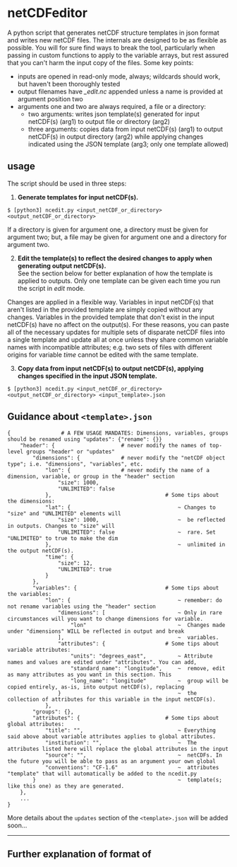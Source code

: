 # netCDFeditor
A python script that generates netCDF structure templates in json format and writes new netCDF files. The internals are designed to be as flexible as possible. You will for sure find ways to break the tool, particularly when passing in custom functions to apply to the variable arrays, but rest assured that you can't harm the input copy of the files. Some key points:

* inputs are opened in read-only mode, always; wildcards should work, but haven't been thoroughly tested
* output filenames have *_edit.nc* appended unless a name is provided at argument position two
* arguments one and two are always required, a file or a directory:
    * two arguments: writes json template(s) generated for input netCDF(s) (arg1) to output file or directory (arg2)
    * three arguments: copies data from input netCDF(s) (arg1) to output netCDF(s) in output directory (arg2) while applying changes indicated using the JSON template (arg3; only one template allowed)


## usage

The script should be used in three steps:

1. **Generate templates for input netCDF(s).**
```{shell}
$ [python3] ncedit.py <input_netCDF_or_directory> <output_netCDF_or_directory>
```
If a directory is given for argument one, a directory must be given for argument two; but, a file may be given for argument one and a directory for argument two.       

2. **Edit the template(s) to reflect the desired changes to apply when generating output netCDF(s).**       
See the section below for better explanation of how the template is applied to outputs. Only one template can be given each time you run the script in *edit* mode.     

Changes are applied in a flexible way. Variables in input netCDF(s) that aren't listed in the provided template are simply copied without any changes. Variables in the provided template that don't exist in the input netCDF(s) have no affect on the output(s). For these reasons, you can paste all of the necessary updates for multiple sets of disparate netCDF files into a single template and update all at once unless they share common variable names with incompatible attributes; e.g. two sets of files with different origins for variable *time* cannot be edited with the same template.

3. **Copy data from input netCDF(s) to output netCDF(s), applying changes specified in the input JSON template.**
```{shell}
$ [python3] ncedit.py <input_netCDF_or_directory> <output_netCDF_or_directory> <input_template>.json
```

## Guidance about `<template>.json`
```
{                # A FEW USAGE MANDATES: Dimensions, variables, groups should be renamed using "updates": {"rename": {}}
	"header": {                     # never modify the names of top-level groups "header" or "updates"
		"dimensions": {             # never modify the "netCDF object type"; i.e. "dimensions", "variables", etc.
			"lon": {                # never modify the name of a dimension, variable, or group in the "header" section
				"size": 1000,                  
				"UNLIMITED": false
			},                      			  # Some tips about the dimensions:
			"lat": {                    			  ~ Changes to "size" and "UNLIMITED" elements will 
				"size": 1000,                         ~  be reflected in outputs. Changes to "size" will
				"UNLIMITED": false                    ~  rare. Set "UNLIMITED" to true to make the dim
			},                                        ~  unlimited in the output netCDF(s).
			"time": {
				"size": 12,
				"UNLIMITED": true
			}
		},
		"variables": {              			  # Some tips about the variables:
			"lon": {                				  ~ remember: do not rename variables using the "header" section
				"dimensions": [     				  ~ Only in rare circumstances will you want to change dimensions for variable. 
					"lon"           				  ~  Changes made under "dimensions" WILL be reflected in output and break 
				],                                    ~  variables.
				"attributes": {                   # Some tips about variable attributes:
					"units": "degrees_east",          ~ Attribute names and values are edited under "attributes". You can add,
					"standard_name": "longitude",     ~  remove, edit as many attributes as you want in this section. This 
					"long_name": "longitude"          ~  group will be copied entirely, as-is, into output netCDF(s), replacing
				}                                     ~  the collection of attributes for this variable in the input netCDF(s).
			},
		"groups": {},
		"attributes": {                           # Some tips about global attributes:
			"title": "",                              ~ Everything said above about variable attributes applies to global attributes.
			"institution": "",                        ~  The attributes listed here will replace the global attributes in the input
			"source": "",                             ~  netCDFs. In the future you will be able to pass as an argument your own global 
			"conventions": "CF-1.6"                   ~  attributes "template" that will automatically be added to the ncedit.py 
		}                                             ~  template(s; like this one) as they are generated.
	}, 
	...
}
```

More details about the `updates` section of the `<template>.json` will be added soon...


----------------------------------------------------------

## Further explanation of format of <template>.json
### `header`
This section under the `header` element of the JSON is primarily for manipulating file structure/metadata associated with the variables. Changes to the attribute names and values in this section will be reflected in the output file. Also, add/remove dimensions associated with a variable; e.g. in the netCDF to which the template below is applied, the variable *lat* will have the value "THE WRONG standard_name" for the *standard_name* attribute.

```{json}
{
    "header": {
        "variables": {
            "lat": {
                "attributes": {
                    "standard_name": "THE WRONG standard_name",
                    "units": "degrees_north",
                    "long_name": "latitude coordinate"
                },
                "dimensions": [
                    "y",
                    "x"
                ]
            } ...,
		},
		"dimensions": { ... },
		"attributes": { ... } 
```

### `updates`
The `updates` section is for changes to the output that can't be specified in the header element for one reason or another. For example, dims, groups, variables can't be renamed using the header because the names are used to index the variables in the source netCDF during the copy to the destination netCDF. 

#### `rename`
The section under `rename` maps the original dimension, group, variable names (key) to the desired names (value) in the output file. For example, for file to which the template below is applied, the input variable *prcp* will be renamed to *PRECIPITATION* in the output file.

```{json}
    "updates": {
        "rename": {
            "variables": {
                "prcp": "PRECIPITATION",   
                "time_bnds": "time_bnds",
                "lat": "lat", ...
            },
            "dimensions": {
                "x": "x",
                "y": "y",
                "nv": "nv",
                "time": "time"
            }
        }, ...
```

#### `permute`
The `permute` section applies some basic numpy transformations to the arrays for variables in each of the lists. For example, variable names listed under `variables2d_yflip` will have their arrays flipped along the y axis. More to come.

```{json}
         "permute": {
            "variables2d_yflip": [],
            "variables2d_xflip": [],
            "variables1d_flip": []
        }, ...
```

#### `funcx`
The `funcx` section allows the user to apply basic arithmetic operations to the variable arrays. This set of options undoubtedly is the biggest source of potential bugs. The idea is that the user can supply any number of basic arithmetic operations as a function of x, where x is the variable array, and those will be applied in that order. Python will attempt to evaluate the input strings as functions to apply to array *x*, and will simply print a failure message to stdout if the input string is incompatible for whatever reason. 

For example, for file to which the template below is applied, the input variable *prcp* will be:
* multiplied by 10, then
* summed with 4, then
* squared

```{json}
        "funcx": {
            "prcp": ["x*10", "x+4", "x*x"],
            "time_bnds": [], ...
        }, ...
```

FYI, these operators have been tested:

```{python}
>>> import numpy as np
>>> x = np.array([0,1,2,3,4,5,6,7,8,9])

# addition
>>> x+10
array([10, 11, 12, 13, 14, 15, 16, 17, 18, 19])

# subtraction
>>> x-10
array([-10,  -9,  -8,  -7,  -6,  -5,  -4,  -3,  -2,  -1])

# multiplication
>>> x*10
array([ 0, 10, 20, 30, 40, 50, 60, 70, 80, 90])

# division
>>> x/10
array([0. , 0.1, 0.2, 0.3, 0.4, 0.5, 0.6, 0.7, 0.8, 0.9])

# remainder
>>> x%10
array([0, 1, 2, 3, 4, 5, 6, 7, 8, 9], dtype=int32)

# exponentiation
>>> x**10
array([         0,          1,       1024,      59049,    1048576,
          9765625,   60466176,  282475249, 1073741824, -808182895], dtype=int32)

# floor division
>>> x//10
array([0, 0, 0, 0, 0, 0, 0, 0, 0, 0], dtype=int32)
```

#### `other`
The remaining update options listed below should be self-explanatory.

```{json}
        "compression_level": 4   # RANGE 1-9
```